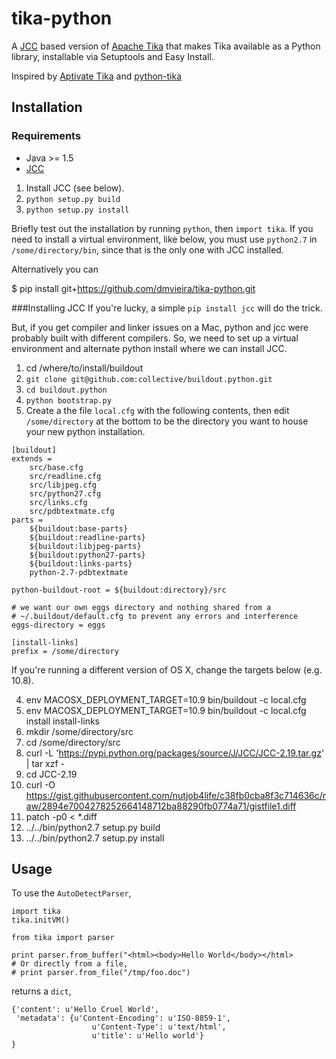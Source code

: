 tika-python
===========
A [JCC](http://lucene.apache.org/jcc/) based version of 
[Apache Tika](http://tika.apache.org/) that makes Tika available as a Python 
library, installable via Setuptools and Easy Install.

Inspired by [Aptivate Tika](https://github.com/aptivate/python-tika) and [python-tika](https://github.com/sudharsh/python-tika)

## Installation

### Requirements

* Java >= 1.5
* [JCC](http://lucene.apache.org/pylucene/jcc/index.html)

1. Install JCC (see below).  
2. `python setup.py build`  
3. `python setup.py install`  

Briefly test out the installation by running `python`, then `import tika`. If you need to install a virtual environment,
like below, you must use `python2.7` in `/some/directory/bin`, since that is the only one with JCC installed.

Alternatively you can

$ pip install git+https://github.com/dmvieira/tika-python.git

###Installing JCC
If you're lucky, a simple `pip install jcc` will do the trick.

But, if you get compiler and linker issues on a Mac, python and jcc were probably built with different compilers.
So, we need to set up a virtual environment and alternate python install where we can install JCC.

1. cd /where/to/install/buildout  
2. `git clone git@github.com:collective/buildout.python.git`  
3. `cd buildout.python`  
4. `python bootstrap.py`
5. Create a the file `local.cfg` with the following contents, then edit `/some/directory` at the bottom to be the directory you
want to house your new python installation.  

```
[buildout]
extends =
    src/base.cfg
    src/readline.cfg
    src/libjpeg.cfg
    src/python27.cfg
    src/links.cfg
    src/pdbtextmate.cfg
parts =
    ${buildout:base-parts}
    ${buildout:readline-parts}
    ${buildout:libjpeg-parts}
    ${buildout:python27-parts}
    ${buildout:links-parts}
    python-2.7-pdbtextmate

python-buildout-root = ${buildout:directory}/src

# we want our own eggs directory and nothing shared from a
# ~/.buildout/default.cfg to prevent any errors and interference
eggs-directory = eggs

[install-links]
prefix = /some/directory
```

If you're running a different version of OS X, change the targets below (e.g. 10.8).

4. env MACOSX_DEPLOYMENT_TARGET=10.9 bin/buildout -c local.cfg  
5. env MACOSX_DEPLOYMENT_TARGET=10.9 bin/buildout -c local.cfg install install-links  
6. mkdir /some/directory/src  
7. cd /some/directory/src  
8. curl -L 'https://pypi.python.org/packages/source/J/JCC/JCC-2.19.tar.gz' | tar xzf -  
9. cd JCC-2.19  
10. curl -O https://gist.githubusercontent.com/nutjob4life/c38fb0cba8f3c714636c/raw/2894e7004278252664148712ba88290fb0774a71/gistfile1.diff  
11. patch -p0 < *.diff  
12. ../../bin/python2.7 setup.py build  
13. ../../bin/python2.7 setup.py install  

## Usage

To use the `AutoDetectParser`,

	import tika
	tika.initVM()

	from tika import parser
   
	print parser.from_buffer("<html><body>Hello World</body></html>
	# Or directly from a file, 
	# print parser.from_file("/tmp/foo.doc")
   
returns a `dict`,

	{'content': u'Hello Cruel World',
	 'metadata': {u'Content-Encoding': u'ISO-8859-1',
					  u'Content-Type': u'text/html',
					  u'title': u'Hello world'}
	}

